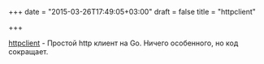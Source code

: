 +++
date = "2015-03-26T17:49:05+03:00"
draft = false
title = "httpclient"

+++

<p><a href="https://github.com/tamnd/httpclient">httpclient</a>&nbsp;- Простой http клиент на Go. Ничего особенного, но код сокращает.</p>

